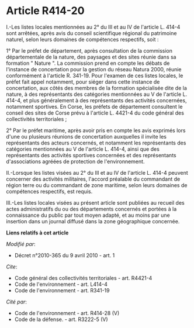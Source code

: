 # Article R414-20

I.-Les listes locales mentionnées au 2° du III et au IV de l'article L. 414-4 sont arrêtées, après avis du conseil
scientifique régional du patrimoine naturel, selon leurs domaines de compétences respectifs, soit : 

1° Par le préfet de département, après consultation de la commission départementale de la nature, des paysages et des sites
réunie dans sa formation " Nature ". La commission prend en compte les débats de l'instance de concertation pour la gestion
du réseau Natura 2000, réunie conformément à l'article R. 341-19. Pour l'examen de ces listes locales, le préfet fait appel
notamment, pour siéger dans cette instance de concertation, aux côtés des membres de la formation spécialisée dite de la
nature, à des représentants des catégories mentionnées au V de l'article L. 414-4, et plus généralement à des représentants
des activités concernées, notamment sportives. En Corse, les préfets de département consultent le conseil des sites de Corse
prévu à l'article L. 4421-4 du code général des collectivités territoriales ; 

2° Par le préfet maritime, après avoir pris en compte les avis exprimés lors d'une ou plusieurs réunions de concertation
auxquelles il invite les représentants des acteurs concernés, et notamment les représentants des catégories mentionnées au V
de l'article L. 414-4, ainsi que des représentants des activités sportives concernées et des représentants d'associations
agréées de protection de l'environnement. 

II.-Lorsque les listes visées au 2° du III et au IV de l'article L. 414-4 peuvent concerner des activités militaires,
l'accord préalable du commandant de région terre ou du commandant de zone maritime, selon leurs domaines de compétences
respectifs, est requis. 

III.-Les listes locales visées au présent article sont publiées au recueil des actes administratifs du ou des départements
concernés et portées à la connaissance du public par tout moyen adapté, et au moins par une insertion dans un journal diffusé
dans la zone géographique concernée.

**Liens relatifs à cet article**

_Modifié par_:

  - Décret n°2010-365 du 9 avril 2010 - art. 1

_Cite_:

  - Code général des collectivités territoriales - art. R4421-4
  - Code de l'environnement - art. L414-4
  - Code de l'environnement - art. R341-19

_Cité par_:

  - Code de l'environnement - art. R414-28 (V)
  - Code de la défense. - art. R3222-5 (V)
